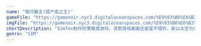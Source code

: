 ```yaml
---
name: "银河霸主(猎户座之王)"
gameFile: "https://gamenoir.nyc3.digitaloceanspaces.com/%E9%93%B6%E6%B2%B3%E9%9C%B8%E4%B8%BB%28%E7%8C%8E%E6%88%B7%E5%BA%A7%E4%B9%8B%E7%8E%8B%29/orion.zip"
imgFile: "https://gamenoir.nyc3.digitaloceanspaces.com/%E9%93%B6%E6%B2%B3%E9%9C%B8%E4%B8%BB%28%E7%8C%8E%E6%88%B7%E5%BA%A7%E4%B9%8B%E7%8E%8B%29/original.webp"
shortDescription: "SimTex制作的策略类游戏，该款游戏画面还是蛮不错的，是以太空为背景被称为太空板《文明帝国》"
genre: "SIM"
---
```

